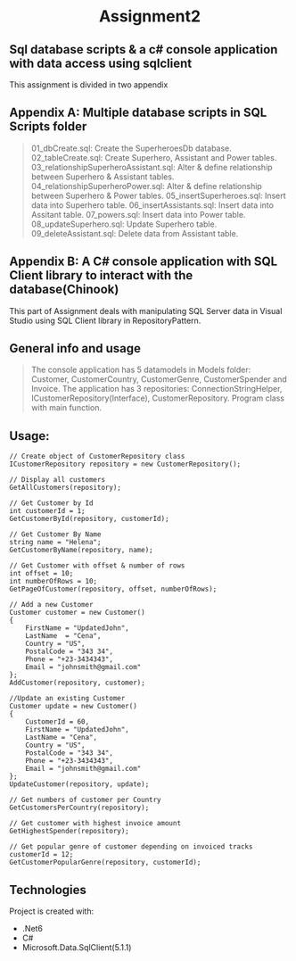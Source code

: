 <div align="center">
    <h1>Assignment2</h1>
</div>

## Sql database scripts &amp; a c# console application with data access using sqlclient

This assignment is divided in two appendix
## Appendix A: Multiple database scripts in SQL Scripts folder
> 01_dbCreate.sql: Create the SuperheroesDb database.
> 02_tableCreate.sql: Create Superhero, Assistant and Power tables.
> 03_relationshipSuperheroAssistant.sql: Alter & define relationship between Superhero & Assistant tables.
> 04_relationshipSuperheroPower.sql: Alter & define relationship between Superhero & Power tables.
> 05_insertSuperheroes.sql: Insert data into Superhero table.
> 06_insertAssistants.sql: Insert data into Assitant table.
> 07_powers.sql: Insert data into Power table.
> 08_updateSuperhero.sql: Update Superhero table.
> 09_deleteAssistant.sql: Delete data from Assistant table.

## Appendix B: A C# console application with SQL Client library to interact with the database(Chinook)
This part of Assignment deals with manipulating SQL Server data in Visual Studio using SQL Client library in RepositoryPattern.

## General info and usage
> The console application has 5 datamodels in Models folder: Customer, CustomerCountry, CustomerGenre, CustomerSpender and Invoice.
> The application has 3 repositories: ConnectionStringHelper, ICustomerRepository(Interface), CustomerRepository.
> Program class with main function.

## Usage:
```
// Create object of CustomerRepository class
ICustomerRepository repository = new CustomerRepository();

// Display all customers
GetAllCustomers(repository);

// Get Customer by Id 
int customerId = 1;
GetCustomerById(repository, customerId);

// Get Customer By Name
string name = "Helena";
GetCustomerByName(repository, name);

// Get Customer with offset & number of rows
int offset = 10;
int numberOfRows = 10;
GetPageOfCustomer(repository, offset, numberOfRows);

// Add a new Customer
Customer customer = new Customer()
{
    FirstName = "UpdatedJohn",
    LastName  = "Cena",
    Country = "US",
    PostalCode = "343 34",
    Phone = "+23-3434343",
    Email = "johnsmith@gmail.com"
};
AddCustomer(repository, customer);

//Update an existing Customer
Customer update = new Customer()
{
    CustomerId = 60,
    FirstName = "UpdatedJohn",
    LastName = "Cena",
    Country = "US",
    PostalCode = "343 34",
    Phone = "+23-3434343",
    Email = "johnsmith@gmail.com"
};
UpdateCustomer(repository, update);

// Get numbers of customer per Country
GetCustomersPerCountry(repository);

// Get customer with highest invoice amount
GetHighestSpender(repository);

// Get popular genre of customer depending on invoiced tracks 
customerId = 12;
GetCustomerPopularGenre(repository, customerId);
```

## Technologies
Project is created with:
* .Net6
* C#
* Microsoft.Data.SqlClient(5.1.1)
